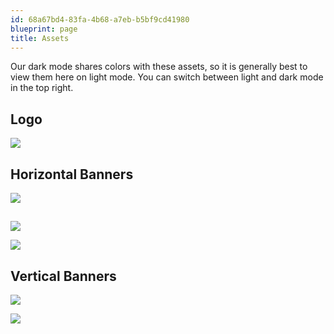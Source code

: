 ```yaml
---
id: 68a67bd4-83fa-4b68-a7eb-b5bf9cd41980
blueprint: page
title: Assets
---
```

Our dark mode shares colors with these assets, so it is generally best to view them here on light mode. You can switch between light and dark mode in the top right.

## Logo

![](/pages/assets/Logo.png)

## Horizontal Banners

![](/pages/assets/Banner.png)

## 

![](/pages/assets/Banner_Thin.png)

![](/pages/assets/Banner_Transparent_Outline_Blue.png)

## Vertical Banners

![](/pages/assets/Banner_Vertical.png)

![](/pages/assets/Banner_Vertical_Outline_Blue.png)

